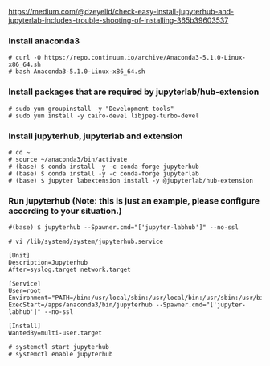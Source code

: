 https://medium.com/@dzeyelid/check-easy-install-jupyterhub-and-jupyterlab-includes-trouble-shooting-of-installing-365b39603537


### Install anaconda3
```
# curl -O https://repo.continuum.io/archive/Anaconda3-5.1.0-Linux-x86_64.sh
# bash Anaconda3-5.1.0-Linux-x86_64.sh 
```

### Install packages that are required by jupyterlab/hub-extension
```
# sudo yum groupinstall -y "Development tools"
# sudo yum install -y cairo-devel libjpeg-turbo-devel
```

### Install jupyterhub, jupyterlab and extension
```
# cd ~
# source ~/anaconda3/bin/activate
# (base) $ conda install -y -c conda-forge jupyterhub
# (base) $ conda install -y -c conda-forge jupyterlab
# (base) $ jupyter labextension install -y @jupyterlab/hub-extension
```

### Run jupyterhub (Note: this is just an example, please configure according to your situation.)
```
#(base) $ jupyterhub --Spawner.cmd="['jupyter-labhub']" --no-ssl
```

```
# vi /lib/systemd/system/jupyterhub.service

[Unit]
Description=Jupyterhub
After=syslog.target network.target

[Service]
User=root
Environment="PATH=/bin:/usr/local/sbin:/usr/local/bin:/usr/sbin:/usr/bin:/apps/anaconda3/bin"
ExecStart=/apps/anaconda3/bin/jupyterhub --Spawner.cmd="['jupyter-labhub']" --no-ssl

[Install]
WantedBy=multi-user.target
```

```
# systemctl start jupyterhub
# systemctl enable jupyterhub
```
